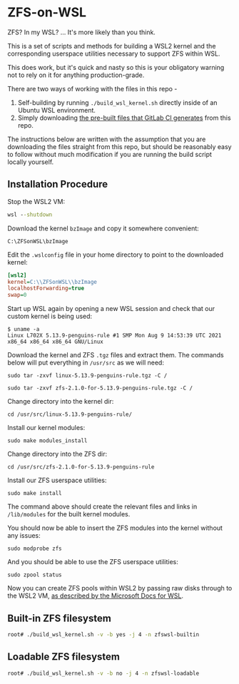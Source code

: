 # ZFS-on-WSL

ZFS? In my WSL? ... It's more likely than you think.

This is a set of scripts and methods for building a WSL2 kernel and the corresponding userspace utilities necessary to support ZFS within WSL.

This does work, but it's quick and nasty so this is your obligatory warning not to rely on it for anything production-grade.

There are two ways of working with the files in this repo -
1. Self-building by running `./build_wsl_kernel.sh` directly inside of an Ubuntu WSL environment.
2. Simply downloading [the pre-built files that GitLab CI generates](https://gitlab.com/alexhaydock/zfs-on-wsl/-/packages) from this repo.

The instructions below are written with the assumption that you are downloading the files straight from this repo, but should be reasonably easy to follow without much modification if you are running the build script locally yourself.

## Installation Procedure
Stop the WSL2 VM:
```bat
wsl --shutdown
```

Download the kernel `bzImage` and copy it somewhere convenient:
```
C:\ZFSonWSL\bzImage
```

Edit the `.wslconfig` file in your home directory to point to the downloaded kernel:
```ini
[wsl2]
kernel=C:\\ZFSonWSL\\bzImage
localhostForwarding=true
swap=0
```

Start up WSL again by opening a new WSL session and check that our custom kernel is being used:
```
$ uname -a
Linux L702X 5.13.9-penguins-rule #1 SMP Mon Aug 9 14:53:39 UTC 2021 x86_64 x86_64 x86_64 GNU/Linux
```

Download the kernel and ZFS `.tgz` files and extract them. The commands below will put everything in `/usr/src` as we will need:
```
sudo tar -zxvf linux-5.13.9-penguins-rule.tgz -C /

sudo tar -zxvf zfs-2.1.0-for-5.13.9-penguins-rule.tgz -C /
```

Change directory into the kernel dir:
```
cd /usr/src/linux-5.13.9-penguins-rule/
```

Install our kernel modules:
```
sudo make modules_install
```

Change directory into the ZFS dir:
```
cd /usr/src/zfs-2.1.0-for-5.13.9-penguins-rule
```

Install our ZFS userspace utilities:
```
sudo make install
```

The command above should create the relevant files and links in `/lib/modules` for the built kernel modules.

You should now be able to insert the ZFS modules into the kernel without any issues:
```
sudo modprobe zfs
```

And you should be able to use the ZFS userspace utilities:
```
sudo zpool status
```

Now you can create ZFS pools within WSL2 by passing raw disks through to the WSL2 VM, [as described by the Microsoft Docs for WSL](https://docs.microsoft.com/en-us/windows/wsl/wsl2-mount-disk).

## Built-in ZFS filesystem

```bash
root# ./build_wsl_kernel.sh -v -b yes -j 4 -n zfswsl-builtin
```

## Loadable ZFS filesystem

```bash
root# ./build_wsl_kernel.sh -v -b no -j 4 -n zfswsl-loadable
```



